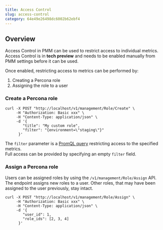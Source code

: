```yaml
---
title: Access Control
slug: access-control
category: 64e49e26498dc6002b62ebf4
---
```


## Overview

Access Control in PMM can be used to restrict access to individual metrics.  
Access Control is in **tech preview** and needs to be enabled manually from PMM settings before it can be used.

Once enabled, restricting access to metrics can be performed by:

1. Creating a Percona role
2. Assigning the role to a user

### Create a Percona role

```shell
curl -X POST "http://localhost/v1/management/Role/Create" \
     -H "Authorization: Basic xxx" \
     -H "Content-Type: application/json" \
     -d '{
        "title": "My custom role",
        "filter": "{environment=\"staging\"}"
      }'
```

The `filter` parameter is a [PromQL query](https://prometheus.io/docs/prometheus/latest/querying/basics/) restricting access to the specified metrics.  
Full access can be provided by specifying an empty `filter` field.

### Assign a Percona role

Users can be assigned roles by using the `/v1/management/Role/Assign` API.  
The endpoint assigns new roles to a user. Other roles, that may have been assigned to the user previously, stay intact.

```shell
curl -X POST "http://localhost/v1/management/Role/Assign" \
     -H "Authorization: Basic xxx" \
     -H "Content-Type: application/json" \
     -d '{
        "user_id": 1,
        "role_ids": [2, 3, 4]
      }'
```
